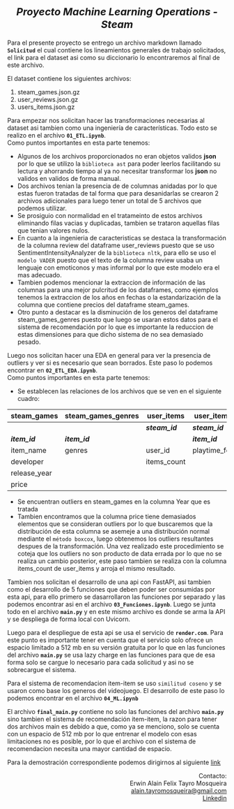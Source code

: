 
# <center><small>***Proyecto Machine Learning Operations - Steam***</small></center>  

Para el presente proyecto se entrego un archivo markdown llamado **`Solicitud`** el cual contiene los lineamientos generales de trabajo solicitados, el link para el dataset asi como su diccionario lo encontraremos al final de este archivo.

El dataset contiene los siguientes archivos: 

1. steam_games.json.gz
2. user_reviews.json.gz
3. users_items.json.gz  

Para empezar nos solicitan hacer las transformaciones necesarias al dataset asi tambien como una ingeniería de características. Todo esto se realizo en el archivo **`01_ETL.ipynb`**.<br>
Como puntos importantes en esta parte tenemos:
+ Algunos de los archivos proporcionados no eran objetos validos **json** por lo que se utilizo la `biblioteca ast` para poder leerlos facilitando su lectura y ahorrando tiempo al ya no necesitar transformar los **json** no validos en validos de forma manual.
+ Dos archivos tenian la presencia de de columnas anidadas por lo que estas fueron tratadas de tal forma que para desanidarlas se crearon 2 archivos adicionales para luego tener un total de 5 archivos que podemos utilizar.
+ Se prosiguio con normalidad en el tratameinto de estos archivos eliminando filas vacias y duplicadas, tambien se trataron aquellas filas que tenian valores nulos.
+ En cuanto a la ingenieria de caracteristicas se destaca la transformación de la columna review del dataframe user_reviews puesto que se uso SentimentIntensityAnalyzer de la `biblioteca nltk`, para ello se uso el `modelo VADER` puesto que el texto de la columna review usaba un lenguaje con emoticonos y mas informal por lo que este modelo era el mas adecuado.
+ Tambien podemos mencionar la extraccion de información de las columnas para una mejor pulcritud de los dataframes, como ejemplos tenemos la extraccion de los años en fechas o la estandarización de la columna que contiene precios del dataframe steam_games.
+ Otro punto a destacar es la disminución de los generos del dataframe steam_games_genres puesto que luego se usaran estos datos para el sistema de recomendación por lo que es importante la reduccion de estas dimensiones para que dicho sistema de no sea demasiado pesado. 

Luego nos solicitan hacer una EDA en general para ver la presencia de outliers y ver si es necesario que sean borrados. Este paso lo podemos encontrar en **`02_ETL_EDA.ipynb`**.<br>
Como puntos importantes en esta parte tenemos:
+ Se establecen las relaciones de los archivos que se ven en el siguiente cuadro:

|steam_games|steam_games_genres|user_items|user_items_list|user_reviews|
|-|-|-|-|-|
| | |***steam_id***|***steam_id***|***steam_id***|
|***item_id***|***item_id***||***item_id***|***item_id***|
|item_name|genres|user_id|playtime_forever|posted|
|developer||items_count| |recommend|
|release_year| | | |sentiment_analysis|
|price| | | |review|
+ Se encuentran outliers en steam_games en la columna Year que es tratada
+ Tambien encontramos que la columna price tiene demasiados elementos que se consideran outliers por lo que buscaremos que la distribución de esta columna se asemeje a una distribución normal mediante el `método boxcox`, luego obtenemos los outliers resultantes despues de la transformación. Una vez realizado este procedimiento se coteja  que los outliers no son producto de data errada por lo que no se realiza un cambio posterior, este paso tambien se realiza con la columna items_count de user_items y arroja el mismo resultado.

Tambien nos solicitan el desarrollo de una api con FastAPI, asi tambien como el desarrollo de 5 funciones que deben poder ser consumidas por esta api, para ello primero se dasarrollaron las funciones por separado y las podemos encontrar asi en el archivo **`03_Funciones.ipynb`**. Luego se junta todo en el archivo **`main.py`** y en este mismo archivo es donde se arma la API y se despliega de forma local con Uvicorn.

Luego para el despliegue de esta api se usa el servicio de **`render.com`**.
Para este punto es importante tener en cuenta que el servicio solo ofrece un espacio limitado a 512 mb en su versión gratuita por lo que en las funciones del archivo **`main.py`** se usa lazy charge en las funciones para que de esa forma solo se cargue lo necesario para cada solicitud y asi no se sobrecargue el sistema.

Para el sistema de recomendacion item-item se uso `similitud coseno` y se usaron como base los generos del videojuego. El desarrollo de este paso lo podemos encontrar en el archivo **`04_ML.ipynb`**

El archivo **`final_main.py`** contiene no solo las funciones del archivo **`main.py`** sino tambien el sistema de recomendación item-item, la razon para tener dos archivos main es debido a que, como ya se menciono, solo se cuenta con un espacio de 512 mb por lo que entrenar el modelo con esas limitaciones no es posible, por lo que el archivo con el sistema de recomendacion necesita una mayor cantidad de espacio.

Para la demostración correspondiente podemos dirigirnos al siguiente [link](https://drive.google.com/file/d/1pwKceWnqWMxy79boBnTeCNiYiUh3dA0c/view)
  

<div style="text-align: right;">
  
Contacto:  
Erwin Alain Felix Tayro Mosqueira  
alain.tayromosqueira@gmail.com<br>
[Linkedin](https://www.linkedin.com/in/alain-tayro/)
</div>
